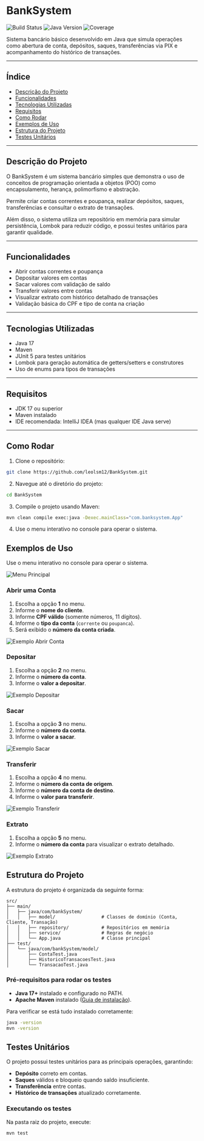 # BankSystem

![Build Status](https://img.shields.io/badge/build-passing-brightgreen)
![Java Version](https://img.shields.io/badge/java-17-blue)
![Coverage](https://img.shields.io/badge/coverage-85%25-yellowgreen)


Sistema bancário básico desenvolvido em Java que simula operações como abertura de conta, depósitos, saques, transferências via PIX e acompanhamento do histórico de transações.

---

## Índice

- [Descrição do Projeto](#descrição-do-projeto)
- [Funcionalidades](#funcionalidades)
- [Tecnologias Utilizadas](#tecnologias-utilizadas)
- [Requisitos](#requisitos)
- [Como Rodar](#como-rodar)
- [Exemplos de Uso](#exemplos-de-uso)
- [Estrutura do Projeto](#estrutura-do-projeto)
- [Testes Unitários](#testes-unitários)


---

## Descrição do Projeto

O BankSystem é um sistema bancário simples que demonstra o uso de conceitos de programação orientada a objetos (POO) como encapsulamento, herança, polimorfismo e abstração.

Permite criar contas correntes e poupança, realizar depósitos, saques, transferências e consultar o extrato de transações.

Além disso, o sistema utiliza um repositório em memória para simular persistência, Lombok para reduzir código, e possui testes unitários para garantir qualidade.

---

## Funcionalidades

- Abrir contas correntes e poupança
- Depositar valores em contas
- Sacar valores com validação de saldo
- Transferir valores entre contas
- Visualizar extrato com histórico detalhado de transações
- Validação básica do CPF e tipo de conta na criação

---

## Tecnologias Utilizadas

- Java 17
- Maven
- JUnit 5 para testes unitários
- Lombok para geração automática de getters/setters e construtores
- Uso de enums para tipos de transações


---

## Requisitos

- JDK 17 ou superior
- Maven instalado
- IDE recomendada: IntelliJ IDEA (mas qualquer IDE Java serve)

---

## Como Rodar

1. Clone o repositório:
```bash
git clone https://github.com/leolsm12/BankSystem.git
```

2. Navegue até o diretório do projeto:
```bash 
cd BankSystem
```
3. Compile o projeto usando Maven:
```bash 
mvn clean compile exec:java -Dexec.mainClass="com.banksystem.App"
```
4. Use o menu interativo no console para operar o sistema. 

## Exemplos de Uso

Use o menu interativo no console para operar o sistema.

![Menu Principal](./images/menu-principal.png)

### Abrir uma Conta
1. Escolha a opção **1** no menu.
2. Informe o **nome do cliente**.
3. Informe **CPF válido** (somente números, 11 dígitos).
4. Informe o **tipo da conta** (`corrente` ou `poupanca`).
5. Será exibido o **número da conta criada**.


![Exemplo Abrir Conta](./images/abrir-conta.png)

### Depositar
1. Escolha a opção **2** no menu.
2. Informe o **número da conta**.
3. Informe o **valor a depositar**.

![Exemplo Depositar](./images/depositar.png)

### Sacar
1. Escolha a opção **3** no menu.
2. Informe o **número da conta**.
3. Informe o **valor a sacar**.

![Exemplo Sacar](./images/sacar.png)

### Transferir
1. Escolha a opção **4** no menu.
2. Informe o **número da conta de origem**.
3. Informe o **número da conta de destino**.
4. Informe o **valor para transferir**.

![Exemplo Transferir](./images/transferir.png)

### Extrato
1. Escolha a opção **5** no menu.
2. Informe o **número da conta** para visualizar o extrato detalhado.

![Exemplo Extrato](./images/extrato.png)

## Estrutura do Projeto

A estrutura do projeto é organizada da seguinte forma:

```
src/
├── main/
│   ├── java/com/bankSystem/
│   │   ├── model/                 # Classes de domínio (Conta, Cliente, Transação)
│   │   ├── repository/            # Repositórios em memória
│   │   ├── service/               # Regras de negócio
│   │   └── App.java               # Classe principal
├── test/
│   └── java/com/bankSystem/model/
│       ├── ContaTest.java
│       ├── HistoricoTransacoesTest.java
│       └── TransacaoTest.java
``` 



### Pré-requisitos para rodar os testes

- **Java 17+** instalado e configurado no PATH.
- **Apache Maven** instalado ([Guia de instalação](https://maven.apache.org/install.html)).

Para verificar se está tudo instalado corretamente:

```bash
java -version
mvn -version
```

##  Testes Unitários

O projeto possui testes unitários para as principais operações, garantindo:

- **Depósito** correto em contas.
- **Saques** válidos e bloqueio quando saldo insuficiente.
- **Transferência** entre contas.
- **Histórico de transações** atualizado corretamente.

### Executando os testes

Na pasta raiz do projeto, execute:

```bash
mvn test
